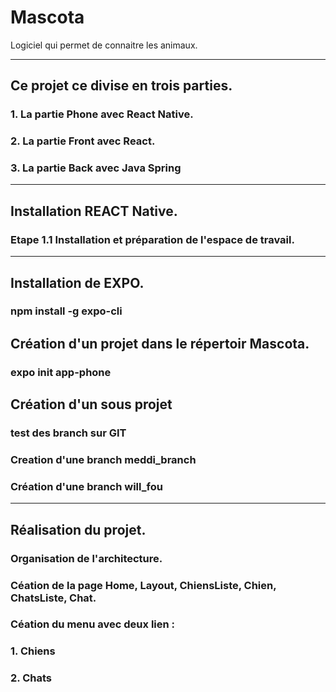 # Mascota
Logiciel qui permet de connaitre les animaux.
***
## Ce projet ce divise en trois parties.

### 1. La partie Phone avec React Native.

### 2. La partie Front avec React.

### 3. La partie Back avec Java Spring

***
## Installation REACT Native.
### Etape 1.1 Installation et préparation de l'espace de travail.

***

## Installation de EXPO.
### npm install -g expo-cli

## Création d'un projet dans le répertoir Mascota.
### expo init app-phone

## Création d'un sous projet 
### test des branch sur GIT

### Creation d'une branch meddi_branch
### Création d'une branch will_fou

***
## Réalisation du projet.

### Organisation de l'architecture.

### Céation de la page Home, Layout, ChiensListe, Chien, ChatsListe, Chat.
### Céation du menu avec deux lien : 
### 1. Chiens
### 2. Chats


